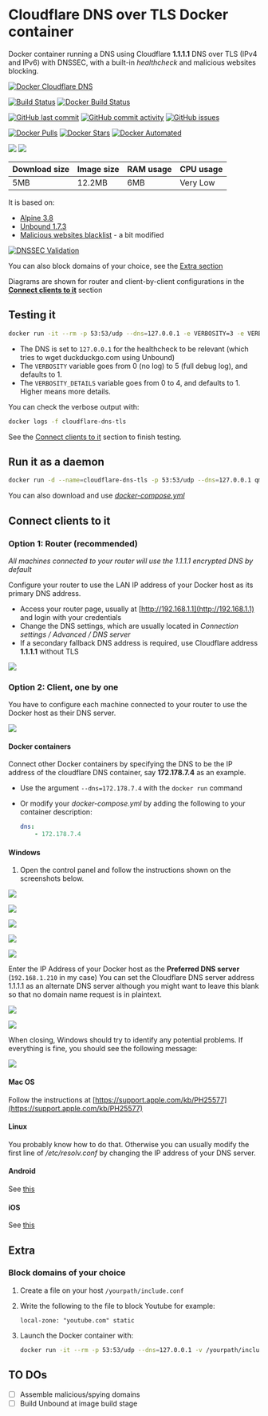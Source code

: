 # Cloudflare DNS over TLS Docker container

Docker container running a DNS using Cloudflare **1.1.1.1** DNS over TLS (IPv4 and IPv6) with DNSSEC, with a built-in *healthcheck* and malicious websites blocking.

[![Docker Cloudflare DNS](https://github.com/qdm12/cloudflare-dns-server/raw/master/readme/title.png)](https://hub.docker.com/r/qmcgaw/cloudflare-dns-server)

[![Build Status](https://travis-ci.org/qdm12/cloudflare-dns-server.svg?branch=master)](https://travis-ci.org/qdm12/cloudflare-dns-server)
[![Docker Build Status](https://img.shields.io/docker/build/qmcgaw/cloudflare-dns-server.svg)](https://hub.docker.com/r/qmcgaw/cloudflare-dns-server)

[![GitHub last commit](https://img.shields.io/github/last-commit/qdm12/cloudflare-dns-server.svg)](https://github.com/qdm12/cloudflare-dns-server/commits)
[![GitHub commit activity](https://img.shields.io/github/commit-activity/y/qdm12/cloudflare-dns-server.svg)](https://github.com/qdm12/cloudflare-dns-server/commits)
[![GitHub issues](https://img.shields.io/github/issues/qdm12/cloudflare-dns-server.svg)](https://github.com/qdm12/cloudflare-dns-server/issues)

[![Docker Pulls](https://img.shields.io/docker/pulls/qmcgaw/cloudflare-dns-server.svg)](https://hub.docker.com/r/qmcgaw/cloudflare-dns-server)
[![Docker Stars](https://img.shields.io/docker/stars/qmcgaw/cloudflare-dns-server.svg)](https://hub.docker.com/r/qmcgaw/cloudflare-dns-server)
[![Docker Automated](https://img.shields.io/docker/automated/qmcgaw/cloudflare-dns-server.svg)](https://hub.docker.com/r/qmcgaw/cloudflare-dns-server)

[![](https://images.microbadger.com/badges/image/qmcgaw/cloudflare-dns-server.svg)](https://microbadger.com/images/qmcgaw/cloudflare-dns-server)
[![](https://images.microbadger.com/badges/version/qmcgaw/cloudflare-dns-server.svg)](https://microbadger.com/images/qmcgaw/cloudflare-dns-server)

| Download size | Image size | RAM usage | CPU usage |
| --- | --- | --- | --- |
| 5MB | 12.2MB | 6MB | Very Low |

It is based on:
- [Alpine 3.8](https://alpinelinux.org)
- [Unbound 1.7.3](https://pkgs.alpinelinux.org/package/v3.8/main/x86_64/unbound)
- [Malicious websites blacklist](https://github.com/k0nsl/unbound-blocklist) - a bit modified

[![DNSSEC Validation](https://github.com/qdm12/cloudflare-dns-server/blob/master/readme/rootcanary.org.png?raw=true)](https://www.rootcanary.org/test.html)

You can also block domains of your choice, see the [Extra section](#Extra)

Diagrams are shown for router and client-by-client configurations in the [**Connect clients to it**](#connect-clients-to-it) section

## Testing it

```bash
docker run -it --rm -p 53:53/udp --dns=127.0.0.1 -e VERBOSITY=3 -e VERBOSITY_DETAILS=3 qmcgaw/cloudflare-dns-server
```

- The DNS is set to `127.0.0.1` for the healthcheck to be relevant (which tries to wget duckduckgo.com using Unbound)
- The `VERBOSITY` variable goes from 0 (no log) to 5 (full debug log), and defaults to 1.
- The `VERBOSITY_DETAILS` variable goes from 0 to 4, and defaults to 1. Higher means more details.

You can check the verbose output with:

```bash
docker logs -f cloudflare-dns-tls
```

See the [Connect clients to it](#connect-clients-to-it) section to finish testing.

## Run it as a daemon

```bash
docker run -d --name=cloudflare-dns-tls -p 53:53/udp --dns=127.0.0.1 qmcgaw/cloudflare-dns-server
```

You can also download  and use [*docker-compose.yml*](https://github.com/qdm12/cloudflare-dns-server/blob/master/docker-compose.yml)

## Connect clients to it

### Option 1: Router (recommended)

*All machines connected to your router will use the 1.1.1.1 encrypted DNS by default*

Configure your router to use the LAN IP address of your Docker host as its primary DNS address.
- Access your router page, usually at [http://192.168.1.1](http://192.168.1.1) and login with your credentials
- Change the DNS settings, which are usually located in *Connection settings / Advanced / DNS server*
- If a secondary fallback DNS address is required, use Cloudflare address **1.1.1.1** without TLS

![](https://github.com/qdm12/cloudflare-dns-server/blob/master/readme/diagram-router.png?raw=true)

### Option 2: Client, one by one

You have to configure each machine connected to your router to use the Docker host as their DNS server.

![](https://github.com/qdm12/cloudflare-dns-server/blob/master/readme/diagram-clients.png?raw=true)

#### Docker containers

Connect other Docker containers by specifying the DNS to be the IP address of the cloudflare DNS container, say **172.178.7.4** as an example.

- Use the argument `--dns=172.178.7.4` with the `docker run` command
- Or modify your *docker-compose.yml* by adding the following to your container description:

    ```yml
    dns:
        - 172.178.7.4
    ```

#### Windows

1. Open the control panel and follow the instructions shown on the screenshots below.

![](https://github.com/qdm12/cloudflare-dns-server/blob/master/readme/windows1.png?raw=true)

![](https://github.com/qdm12/cloudflare-dns-server/blob/master/readme/windows2.png?raw=true)

![](https://github.com/qdm12/cloudflare-dns-server/blob/master/readme/windows3.png?raw=true)

![](https://github.com/qdm12/cloudflare-dns-server/blob/master/readme/windows4.png?raw=true)

![](https://github.com/qdm12/cloudflare-dns-server/blob/master/readme/windows5.png?raw=true)

Enter the IP Address of your Docker host as the **Preferred DNS server** (`192.168.1.210` in my case)
You can set the Cloudflare DNS server address 1.1.1.1 as an alternate DNS server although you might want to 
leave this blank so that no domain name request is in plaintext.

![](https://github.com/qdm12/cloudflare-dns-server/blob/master/readme/windows6.png?raw=true)

![](https://github.com/qdm12/cloudflare-dns-server/blob/master/readme/windows7.png?raw=true)

When closing, Windows should try to identify any potential problems. 
If everything is fine, you should see the following message:

![](https://github.com/qdm12/cloudflare-dns-server/blob/master/readme/windows8.png?raw=true)

#### Mac OS

Follow the instructions at [https://support.apple.com/kb/PH25577](https://support.apple.com/kb/PH25577)

#### Linux

You probably know how to do that. Otherwise you can usually modify the first line of */etc/resolv.conf* by changing the IP address 
of your DNS server.

#### Android

See [this](http://xslab.com/2013/08/how-to-change-dns-settings-on-android/)

#### iOS

See [this](http://www.macinstruct.com/node/558)

## Extra

### Block domains of your choice

1. Create a file on your host `/yourpath/include.conf`
1. Write the following to the file to block Youtube for example:

	```
	local-zone: "youtube.com" static
	```
	
1. Launch the Docker container with:

	```bash
	docker run -it --rm -p 53:53/udp --dns=127.0.0.1 -v /yourpath/include.conf:/etc/unbound/include.conf qmcgaw/cloudflare-dns-server
	```

## TO DOs

- [ ] Assemble malicious/spying domains
- [ ] Build Unbound at image build stage
